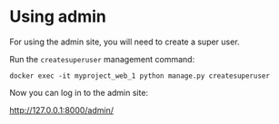 # Using admin

For using the admin site, you will need to create a super user.

Run the `createsuperuser` management command:

    docker exec -it myproject_web_1 python manage.py createsuperuser

Now you can log in to the admin site:

http://127.0.0.1:8000/admin/
